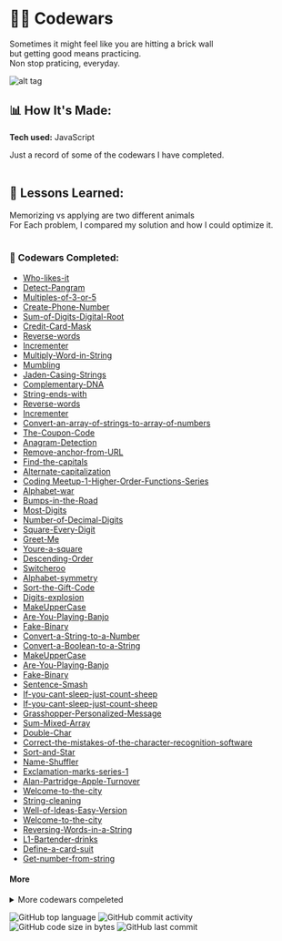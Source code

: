 # 👩‍💻 Codewars 

Sometimes it might feel like you  are hitting a brick wall</br> but getting good means practicing. 
</br>Non stop praticing, everyday. 
</br>

![alt tag](https://media.giphy.com/media/J0nJNHnnukpJm/giphy.gif)

## 📊 How It's Made:

**Tech used:** JavaScript

Just a record of some of the codewars I have completed. </br>
</br>

## 📝 Lessons Learned:

Memorizing vs applying are two different animals </br>
For Each problem, I compared my solution and how I could optimize it. </br>
</br>

### 💪 **Codewars Completed:**
<!-- 6kyu -->
* [Who-likes-it](https://www.codewars.com/kata/5266876b8f4bf2da9b000362)</br>
* [Detect-Pangram](https://www.codewars.com/kata/545cedaa9943f7fe7b000048)</br>
* [Multiples-of-3-or-5](https://www.codewars.com/kata/514b92a657cdc65150000006/)</br>
* [Create-Phone-Number](https://www.codewars.com/kata/525f50e3b73515a6db000b83)</br>
* [Sum-of-Digits-Digital-Root](https://www.codewars.com/kata/541c8630095125aba6000c00)<!-- 7kyu -->
* [Credit-Card-Mask](https://www.codewars.com/kata/5412509bd436bd33920011bc)</br>
* [Reverse-words](https://www.codewars.com/kata/5259b20d6021e9e14c0010d4)</br>
* [Incrementer](https://www.codewars.com/kata/590e03aef55cab099a0002e8/)</br>
* [Multiply-Word-in-String](https://www.codewars.com/kata/5ace2d9f307eb29430000092)</br>
* [Mumbling](https://www.codewars.com/kata/5667e8f4e3f572a8f2000039/)</br>
* [Jaden-Casing-Strings](https://www.codewars.com/kata/5390bac347d09b7da40006f6)</br>
* [Complementary-DNA](https://www.codewars.com/kata/554e4a2f232cdd87d9000038)</br>
* [String-ends-with](https://www.codewars.com/kata/51f2d1cafc9c0f745c00037d)</br>
* [Reverse-words](https://www.codewars.com/kata/5259b20d6021e9e14c0010d4)</br>
* [Incrementer](https://www.codewars.com/kata/590e03aef55cab099a0002e8/)</br>
* [Convert-an-array-of-strings-to-array-of-numbers](https://www.codewars.com/kata/5783d8f3202c0e486c001d23/)</br>
* [The-Coupon-Code](https://www.codewars.com/kata/539de388a540db7fec000642)</br>
* [Anagram-Detection](https://www.codewars.com/kata/529eef7a9194e0cbc1000255)</br>
* [Remove-anchor-from-URL](https://www.codewars.com/kata/51f2b4448cadf20ed0000386/)</br>
* [Find-the-capitals](https://www.codewars.com/kata/539ee3b6757843632d00026b)</br>
* [Alternate-capitalization](https://www.codewars.com/kata/59cfc000aeb2844d16000075)</br>
* [Coding Meetup-1-Higher-Order-Functions-Series](https://www.codewars.com/kata/582746fa14b3892727000c4f)</br>
* [Alphabet-war](https://www.codewars.com/kata/59377c53e66267c8f6000027/)</br>
* [Bumps-in-the-Road](https://www.codewars.com/kata/57ed30dde7728215300005fa)</br>
* [Most-Digits](https://www.codewars.com/kata/58daa7617332e59593000006)</br>
* [Number-of-Decimal-Digits](https://www.codewars.com/kata/58fa273ca6d84c158e000052)</br>
* [Square-Every-Digit](https://www.codewars.com/kata/546e2562b03326a88e000020/)</br>
* [Greet-Me](https://www.codewars.com/kata/535474308bb336c9980006f2)</br>
* [Youre-a-square](https://www.codewars.com/kata/54c27a33fb7da0db0100040e)</br>
* [Descending-Order](https://www.codewars.com/kata/5467e4d82edf8bbf40000155)</br>
* [Switcheroo](https://www.codewars.com/kata/57f759bb664021a30300007d/)</br>
* [Alphabet-symmetry](https://www.codewars.com/kata/59d9ff9f7905dfeed50000b0)
* [Sort-the-Gift-Code](https://www.codewars.com/kata/52aeb2f3ad0e952f560005d3)</br>
* [Digits-explosion](https://www.codewars.com/kata/585b1fafe08bae9988000314/)</br><!-- 8kyu -->
* [MakeUpperCase](https://www.codewars.com/kata/57a0556c7cb1f31ab3000ad7)</br>
* [Are-You-Playing-Banjo](https://www.codewars.com/kata/53af2b8861023f1d88000832)</br>
* [Fake-Binary](https://www.codewars.com/kata/57eae65a4321032ce000002d/)</br>
* [Convert-a-String-to-a-Number](https://www.codewars.com/kata/544675c6f971f7399a000e79)</br>
* [Convert-a-Boolean-to-a-String](https://www.codewars.com/kata/551b4501ac0447318f0009cd/)</br>
* [MakeUpperCase](https://www.codewars.com/kata/57a0556c7cb1f31ab3000ad7)</br>
* [Are-You-Playing-Banjo](https://www.codewars.com/kata/53af2b8861023f1d88000832)</br>
* [Fake-Binary](https://www.codewars.com/kata/57eae65a4321032ce000002d/)</br>
* [Sentence-Smash](https://www.codewars.com/kata/53dc23c68a0c93699800041d)</br>
* [If-you-cant-sleep-just-count-sheep](https://www.codewars.com/kata/5b077ebdaf15be5c7f000077)</br>
* [If-you-cant-sleep-just-count-sheep](https://www.codewars.com/kata/5b077ebdaf15be5c7f000077)</br>
* [Grasshopper-Personalized-Message](https://www.codewars.com/kata/5772da22b89313a4d50012f7)</br>
* [Sum-Mixed-Array](https://www.codewars.com/kata/57eaeb9578748ff92a000009)</br>
* [Double-Char](https://www.codewars.com/kata/56b1f01c247c01db92000076)</br>
* [Correct-the-mistakes-of-the-character-recognition-software](https://www.codewars.com/kata/577bd026df78c19bca0002c0)</br>
* [Sort-and-Star](https://www.codewars.com/kata/57cfdf34902f6ba3d300001e)</br>
* [Name-Shuffler](https://www.codewars.com/kata/559ac78160f0be07c200005a)</br>
* [Exclamation-marks-series-1](https://www.codewars.com/kata/57fae964d80daa229d000126/)</br>
* [Alan-Partridge-Apple-Turnover](https://www.codewars.com/kata/580a094553bd9ec5d800007d)</br>
* [Welcome-to-the-city](https://www.codewars.com/kata/5302d846be2a9189af0001e4/)</br>
* [String-cleaning](https://www.codewars.com/kata/57e1e61ba396b3727c000251)</br>
* [Well-of-Ideas-Easy-Version](https://www.codewars.com/kata/57f222ce69e09c3630000212)</br> 
* [Welcome-to-the-city](https://www.codewars.com/kata/5302d846be2a9189af0001e4/)</br>
* [Reversing-Words-in-a-String](https://www.codewars.com/kata/57a55c8b72292d057b000594/)</br>
* [L1-Bartender-drinks](https://www.codewars.com/kata/568dc014440f03b13900001d/)</br>
* [Define-a-card-suit](https://www.codewars.com/kata/5a360620f28b82a711000047)</br>
* [Get-number-from-string](https://www.codewars.com/kata/57a37f3cbb99449513000cd8)</br>


#### More
<details>
<summary>More codewars compeleted</summary>
* [Name-on-a-Billboard](https://www.codewars.com/kata/570e8ec4127ad143660001fd)</br>
* [Is-there-a-vowel-in-there](https://www.codewars.com/kata/57cff961eca260b71900008f/)
* [Divide-and-Conquer](https://www.codewars.com/kata/57eaec5608fed543d6000021)</br>
* [UEFA-EURO-2016](https://www.codewars.com/kata/57613fb1033d766171000d60)
</br>
* [List-Filtering](https://www.codewars.com/kata/53dbd5315a3c69eed20002dd)</br>
* [Exes-and-Ohs](https://www.codewars.com/kata/55908aad6620c066bc00002a)</br>
* [Shortest-Word](https://www.codewars.com/kata/57cebe1dc6fdc20c57000ac9)</br>
* [squaren-sum](https://www.codewars.com/kata/515e271a311df0350d00000)</br>
* [Find-the-smallest-integer-in-the-array](https://www.codewars.com/kata/55a2d7ebe362935a210000b2/)</br>
* [Is-this-a-triangle](https://www.codewars.com/kata/56606694ec01347ce800001b)</br>
</details>



![GitHub top language](https://img.shields.io/github/languages/top/strawberrie68/codewars)
![GitHub commit activity](https://img.shields.io/github/commit-activity/m/strawberrie68/codewars)
![GitHub code size in bytes](https://img.shields.io/github/languages/code-size/strawberrie68/codewars)
![GitHub last commit](https://img.shields.io/github/last-commit/strawberrie68/codewars)

